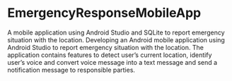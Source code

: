 # EmergencyResponseMobileApp
A mobile application using Android Studio and SQLite to report emergency situation with the location.
Developing an Android mobile application using Android Studio to report emergency situation with the location. The application contains features to detect user’s current location, identify user’s voice and convert voice message into a text message and send a notification message to responsible parties.
